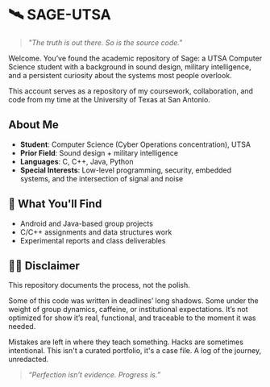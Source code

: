# 🛰️ SAGE-UTSA

> *"The truth is out there. So is the source code."*

Welcome. You’ve found the academic repository of Sage: a UTSA Computer Science student with a background in sound design, military intelligence, and a persistent curiosity about the systems most people overlook.

This account serves as a repository of my coursework, collaboration, and code from my time at the University of Texas at San Antonio.

##  About Me

- **Student**: Computer Science (Cyber Operations concentration), UTSA
- **Prior Field**: Sound design + military intelligence
- **Languages**: C, C++, Java, Python
- **Special Interests**: Low-level programming, security, embedded systems, and the intersection of signal and noise

## 📂 What You'll Find

- Android and Java-based group projects
- C/C++ assignments and data structures work
- Experimental reports and class deliverables



## 🕵️‍♂️ Disclaimer

This repository documents the process, not the polish.

Some of this code was written in deadlines’ long shadows. Some under the weight of group dynamics, caffeine, or institutional expectations. It’s not optimized for show it’s real, functional, and traceable to the moment it was needed.

Mistakes are left in where they teach something. Hacks are sometimes intentional. This isn't a curated portfolio, it's a case file. A log of the journey, unredacted.

> *“Perfection isn’t evidence. Progress is.”*

